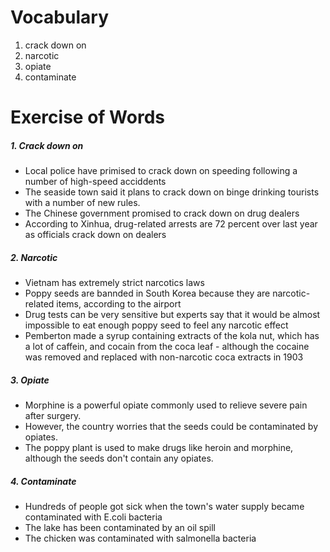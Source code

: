 # Vocabulary
1. crack down on
2. narcotic
3. opiate
4. contaminate

# Exercise of Words
##### 1. Crack down on
- Local police have primised to crack down on speeding following a number of high-speed acciddents
- The seaside town said it plans to crack down on binge drinking tourists with a number of new rules.
- The Chinese government promised to crack down on drug dealers
- According to Xinhua, drug-related arrests are 72 percent over last year as officials crack down on dealers
##### 2. Narcotic
- Vietnam has extremely strict narcotics laws
- Poppy seeds are bannded in South Korea because they are narcotic-related items, according to the airport
- Drug tests can be very sensitive but experts say that it would be almost impossible to eat enough poppy seed to feel any narcotic effect
- Pemberton made a syrup containing extracts of the kola nut, which has a lot of caffein, and cocain from the coca leaf - although the cocaine was removed and replaced with non-narcotic coca extracts in 1903
##### 3. Opiate
- Morphine is a powerful opiate commonly used to relieve severe pain after surgery.
- However, the country worries that the seeds could be contaminated by opiates.
- The poppy plant is used to make drugs like heroin and morphine, although the seeds don't contain any opiates.
##### 4. Contaminate
- Hundreds of people got sick when the town's water supply became contaminated with  E.coli bacteria
- The lake has been contaminated by an oil spill
- The chicken was contaminated with salmonella bacteria